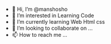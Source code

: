 - 👋 Hi, I’m @manshosho
- 👀 I’m interested in Learning Code
- 🌱 I’m currently learning Web Html css
- 💞️ I’m looking to collaborate on ...
- 📫 How to reach me ...

<!---
manshosho/manshosho is a ✨ special ✨ repository because its `README.md` (this file) appears on your GitHub profile.
You can click the Preview link to take a look at your changes.
--->
